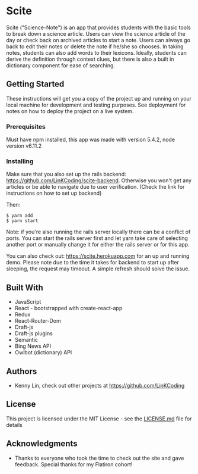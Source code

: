 # Scite

Scite ("Science-Note") is an app that provides students with the basic tools to break down a science article. Users can view the science article of the day or check back on archived articles to start a note. Users can always go back to edit their notes or delete the note if he/she so chooses. In taking notes, students can also add words to their lexicons. Ideally, students can derive the definition through context clues, but there is also a built in dictionary component for ease of searching.

## Getting Started

These instructions will get you a copy of the project up and running on your local machine for development and testing purposes. See deployment for notes on how to deploy the project on a live system.

### Prerequisites

Must have npm installed, this app was made with version 5.4.2, node version v6.11.2

### Installing

Make sure that you also set up the rails backend: https://github.com/LinKCoding/scite-backend. Otherwise you won't get any articles or be able to navigate due to user verification. (Check the link for instructions on how to set up backend)

Then:
```
$ yarn add
$ yarn start
```
Note: if you're also running the rails server locally there can be a conflict of ports. You can start the rails server first and let yarn take care of selecting another port or manually change it for either the rails server or for this app.

You can also check out: https://scite.herokuapp.com for an up and running demo.
Please note due to the time it takes for backend to start up after sleeping, the request may timeout. A simple refresh should solve the issue.


## Built With

* JavaScript
* React - bootstrapped with create-react-app
* Redux
* React-Router-Dom
* Draft-js
* Draft-js plugins
* Semantic
* Bing News API
* Owlbot (dictionary) API


## Authors

* Kenny Lin, check out other projects at https://github.com/LinKCoding

## License

This project is licensed under the MIT License - see the [LICENSE.md](LICENSE.md) file for details

## Acknowledgments

* Thanks to everyone who took the time to check out the site and gave feedback. Special thanks for my Flatiron cohort!
